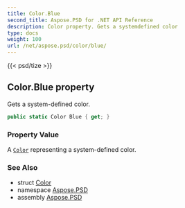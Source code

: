 ```yaml
---
title: Color.Blue
second_title: Aspose.PSD for .NET API Reference
description: Color property. Gets a systemdefined color
type: docs
weight: 100
url: /net/aspose.psd/color/blue/
---
```

{{< psd/tize >}}
## Color.Blue property

Gets a system-defined color.

```csharp
public static Color Blue { get; }
```

### Property Value

A [`Color`](../) representing a system-defined color.

### See Also

* struct [Color](../)
* namespace [Aspose.PSD](../../color/)
* assembly [Aspose.PSD](../../../)


